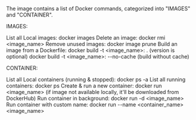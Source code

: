 
The image contains a list of Docker commands, categorized into "IMAGES" and "CONTAINER".

IMAGES:

List all Local images: docker images
Delete an image: docker rmi <image_name>
Remove unused images: docker image prune
Build an image from a Dockerfile:
docker build -t <image_name>:<version> . (version is optional)
docker build -t <image_name>:<version> --no-cache (build without cache)

CONTAINER:

List all Local containers (running & stopped): docker ps -a
List all running containers: docker ps
Create & run a new container: docker run <image_name> (if image not available locally, it'll be downloaded from DockerHub)
Run container in background: docker run -d <image_name>
Run container with custom name: docker run --name <container_name> <image_name>
